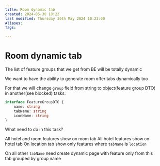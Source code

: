 ```yaml
---
title: Room dynamic tab
created: 2024-05-30 10:23
last modified: Thursday 30th May 2024 10:23:00
Aliases:
Tags:

---
```

# Room dynamic tab

The list of feature groups that we get from BE will be totally dynamic

We want to have the ability to generate room offer tabs dynamically too

For that we will change `group` field from string to object(feature group DTO) in another(see blocked) tasks:
```ts
interface FeatureGroupDTO {
	name: string
	tabName: string
	iconName: string
}
```

What need to do in this task?

All hotel and room features show on room tab
All hotel features show on hotel tab
On location tab show only features where `tabName` is `location`

On all other `tabName` need create dynamic page with feature only from this tab grouped by group name